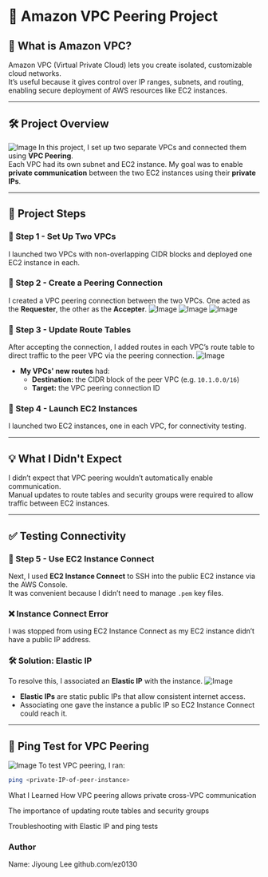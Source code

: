 # 🔁 Amazon VPC Peering Project

## 📘 What is Amazon VPC?

Amazon VPC (Virtual Private Cloud) lets you create isolated, customizable cloud networks.  
It’s useful because it gives control over IP ranges, subnets, and routing, enabling secure deployment of AWS resources like EC2 instances.

---

## 🛠️ Project Overview
![Image](image/24.PNG)
In this project, I set up two separate VPCs and connected them using **VPC Peering**.  
Each VPC had its own subnet and EC2 instance. My goal was to enable **private communication** between the two EC2 instances using their **private IPs**.

---

## 🧱 Project Steps

### 🔹 Step 1 - Set Up Two VPCs  
I launched two VPCs with non-overlapping CIDR blocks and deployed one EC2 instance in each.

### 🔹 Step 2 - Create a Peering Connection  
I created a VPC peering connection between the two VPCs. One acted as the **Requester**, the other as the **Accepter**.
![Image](image/18.PNG)
![Image](image/19.PNG)
![Image](image/20.PNG)
### 🔹 Step 3 - Update Route Tables  
After accepting the connection, I added routes in each VPC’s route table to direct traffic to the peer VPC via the peering connection.
![Image](image/21.PNG)
- **My VPCs' new routes** had:
  - **Destination:** the CIDR block of the peer VPC (e.g. `10.1.0.0/16`)
  - **Target:** the VPC peering connection ID

### 🔹 Step 4 - Launch EC2 Instances  
I launched two EC2 instances, one in each VPC, for connectivity testing.

---

## 💡 What I Didn't Expect

I didn’t expect that VPC peering wouldn’t automatically enable communication.  
Manual updates to route tables and security groups were required to allow traffic between EC2 instances.

---

## ✅ Testing Connectivity

### 🔹 Step 5 - Use EC2 Instance Connect  
Next, I used **EC2 Instance Connect** to SSH into the public EC2 instance via the AWS Console.  
It was convenient because I didn’t need to manage `.pem` key files.

### ❌ Instance Connect Error  
I was stopped from using EC2 Instance Connect as my EC2 instance didn’t have a public IP address.

### 🛠️ Solution: Elastic IP  
To resolve this, I associated an **Elastic IP** with the instance.
![Image](image/22.PNG)
- **Elastic IPs** are static public IPs that allow consistent internet access.
- Associating one gave the instance a public IP so EC2 Instance Connect could reach it.

---

## 📡 Ping Test for VPC Peering
![Image](image/23.PNG)
To test VPC peering, I ran:

```bash
ping <private-IP-of-peer-instance>

```

 What I Learned
How VPC peering allows private cross-VPC communication

The importance of updating route tables and security groups

Troubleshooting with Elastic IP and ping tests


### Author
Name: Jiyoung Lee
github.com/ez0130

